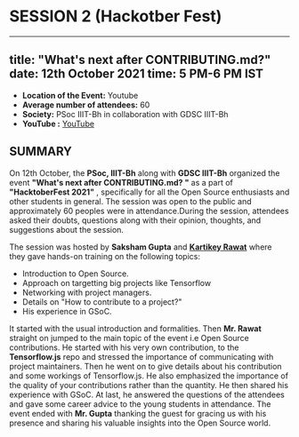 # SESSION 2 (Hackotber Fest)

---
title: "What's next after CONTRIBUTING.md?"
date: 12th October 2021
time: 5 PM-6 PM IST
---

-    **Location of the Event:** Youtube
-    **Average number of attendees:** 60
-    **Society:** PSoc IIIT-Bh in collaboration with GDSC IIIT-Bh
-    **YouTube :** [YouTube](https://www.youtube.com/watch?v=xZ_-Mw3KfRg)

## SUMMARY

On 12th October, the **PSoc, IIIT-Bh** along with **GDSC IIIT-Bh** organized the event **"What's next after CONTRIBUTING.md? "**  as a part of **"HacktoberFest 2021"** , specifically for all the Open Source enthusiasts and other students in general. The session was open to the public and approximately 60 peoples were in attendance.During the session, attendees asked their doubts, questions along with their opinion, thoughts, and suggestions about the session.


The session was hosted by **Saksham Gupta** and **[Kartikey Rawat](https://github.com/carrycooldude)**  where they gave hands-on training on the following topics:


- Introduction to Open Source.
- Approach on targetting  big projects like Tensorflow
- Networking with project managers.
- Details on "How to contribute to a project?" 
- His experience in GSoC.



It started with the usual introduction and formalities. Then **Mr. Rawat** straight on jumped to the main topic of the event i.e Open Source contributions. He started with his very own contribution, to the **Tensorflow.js** repo and stressed the importance of communicating with project maintainers. Then he went on to give details about his contribution and some workings of Tensorflow.js. He also emphasized the importance of the quality of your contributions rather than the quantity. He then shared his experience with GSoC. At last, he answered the questions of the attendees and gave some career advice to the young students in attendance. The event ended with **Mr. Gupta** thanking the guest for gracing us with his presence and sharing his valuable insights into the Open Source world.
